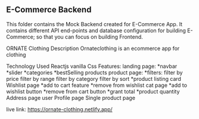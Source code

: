 ## E-Commerce Backend

This folder contains the Mock Backend created for E-Commerce App. It contains different API end-points and database configuration for building E-Commerce; so that you can focus on building Frontend.


ORNATE Clothing
Description
Ornateclothing is an ecommerce app for clothing

Technology Used
Reactjs
vanilla Css
Features:
landing page: 
         *navbar
         *slider
         *categories
         *bestSelling products
product page:
     *filters:
               filter by price
               filter by range
               filter by category
               filter by sort
     *product listing card
Wishlist page
      *add to cart feature
      *remove from wishlist
cat page
      *add to wishlist button
      *remove from cart button
      *grant total
      *product quantity
Address page
user Profile page
Single product page


live link:
https://ornate-clothing.netlify.app/
